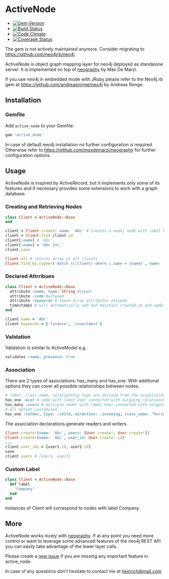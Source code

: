 ActiveNode
==========

- [![Gem Version](https://badge.fury.io/rb/active_node.png)](https://rubygems.org/gems/active_node)
- [![Build Status](https://travis-ci.org/klobuczek/active_node.png?branch=master)](https://travis-ci.org/klobuczek/active_node)
- [![Code Climate](https://codeclimate.com/github/klobuczek/active_node.png)](https://codeclimate.com/github/klobuczek/active_node)
- [![Coverage Status](https://coveralls.io/repos/klobuczek/active_node/badge.png?branch=master)](https://coveralls.io/r/klobuczek/active_node?branch=master)

The gem is not actively maintained anymore. Consider migrating to https://github.com/neo4jrb/neo4j

ActiveNode is object graph mapping layer for neo4j deployed as standalone server. It is implemented on top of [neography](http://github.com/maxdemarzi/neography) by Max De Marzi.

If you use neo4j in embedded mode with JRuby please refer to the Neo4j.rb gem at https://github.com/andreasronge/neo4j by Andreas Ronge.

## Installation

### Gemfile

Add `active_node` to your Gemfile:

```ruby
gem 'active_node'
```

In case of default neo4j installation no further configuration is required. Otherwise refer to https://github.com/maxdemarzi/neography for further configuration options.

## Usage

ActiveNode is inspired by ActiveRecord, but it implements only some of its features and if necessary provides some extensions to work with a graph database.

### Creating and Retrieving Nodes

```ruby
class Client < ActiveNode::Base
end

client = Client.create! name: 'Abc' # Creates a neo4j node with label Client and property 'name' == 'Abc'
client = Client.find client.id
client[:name] # 'Abc'
client[:name] = 'Abc Inc.'
client.save

Client.all # returns array of all clients
Client.find_by_cypher('match (c:Client) where c.name = {name}', name: 'Abc') # array of all Clients meeting given criteria
```

### Declared Attrribues

```ruby
class Client < ActiveNode::Base
  attribute :name, type: String #typed
  attribute :code #untyped
  attribute :keywords # leave array attributes untyped
  timestamps # will automatically add and maintain created_at and updated_at
end

client.name = 'Abc'
client.keywords = ['finance', 'investment']

```

### Validation
Validation is similar to ActiveModel e.g.

```ruby
validates :name, presence: true
```
 
### Association

There are 2 types of associations: has_many and has_one. With additional options they can cover all possible relationships between nodes. 

```ruby
# label, class name, relationship type are derived from the association name, direction is by default outgoing
has_one :user # node with label User connected with outgoing relationship of type 'user'
has_many :users # multiple nodes with label User connected with outgoing relationship of type 'user'
# all option customized
has_one :father, type: :child, direction: :incoming, class_name: "Person"
```

The association declarations generate readers and writers.
```ruby
Client.create!(name: 'Abc', users: [User.create!, User.create!])
Client.create!(name: 'Abc', user_id: User.create!.id)
...
client.user_ids = [user1.id, user2.id]
save
client.users # [user1, user2]
```
### Custom Label

```ruby
class Client < ActiveNode::Base
  def label
    'Company'
  end
end
```

Instances of Client will correspond to nodes with label Company.
 
## More

ActiveNode works nicely with [neography](http://github.com/maxdemarzi/neography). If at any point you need more control or want to leverage some advanced features of the neo4j REST API you can easily take advantage of the lower layer calls.

Please create a  [new issue](https://github.com/klobuczek/active_node/issues) if you are missing any important feature in active_node.

In case of any questions don't hesitate to contact me at heinrich@mail.com
